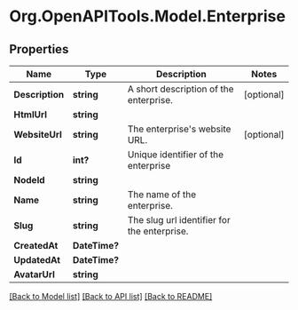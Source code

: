 # Org.OpenAPITools.Model.Enterprise

## Properties

Name | Type | Description | Notes
------------ | ------------- | ------------- | -------------
**Description** | **string** | A short description of the enterprise. | [optional] 
**HtmlUrl** | **string** |  | 
**WebsiteUrl** | **string** | The enterprise&#39;s website URL. | [optional] 
**Id** | **int?** | Unique identifier of the enterprise | 
**NodeId** | **string** |  | 
**Name** | **string** | The name of the enterprise. | 
**Slug** | **string** | The slug url identifier for the enterprise. | 
**CreatedAt** | **DateTime?** |  | 
**UpdatedAt** | **DateTime?** |  | 
**AvatarUrl** | **string** |  | 

[[Back to Model list]](../README.md#documentation-for-models) [[Back to API list]](../README.md#documentation-for-api-endpoints) [[Back to README]](../README.md)

